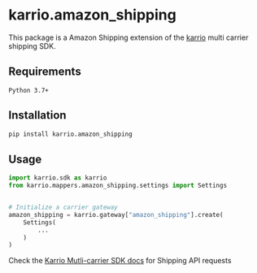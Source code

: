 
# karrio.amazon_shipping

This package is a Amazon Shipping extension of the [karrio](https://pypi.org/project/karrio) multi carrier shipping SDK.

## Requirements

`Python 3.7+`

## Installation

```bash
pip install karrio.amazon_shipping
```

## Usage

```python
import karrio.sdk as karrio
from karrio.mappers.amazon_shipping.settings import Settings


# Initialize a carrier gateway
amazon_shipping = karrio.gateway["amazon_shipping"].create(
    Settings(
        ...
    )
)
```

Check the [Karrio Mutli-carrier SDK docs](https://docs.karrio.io) for Shipping API requests
